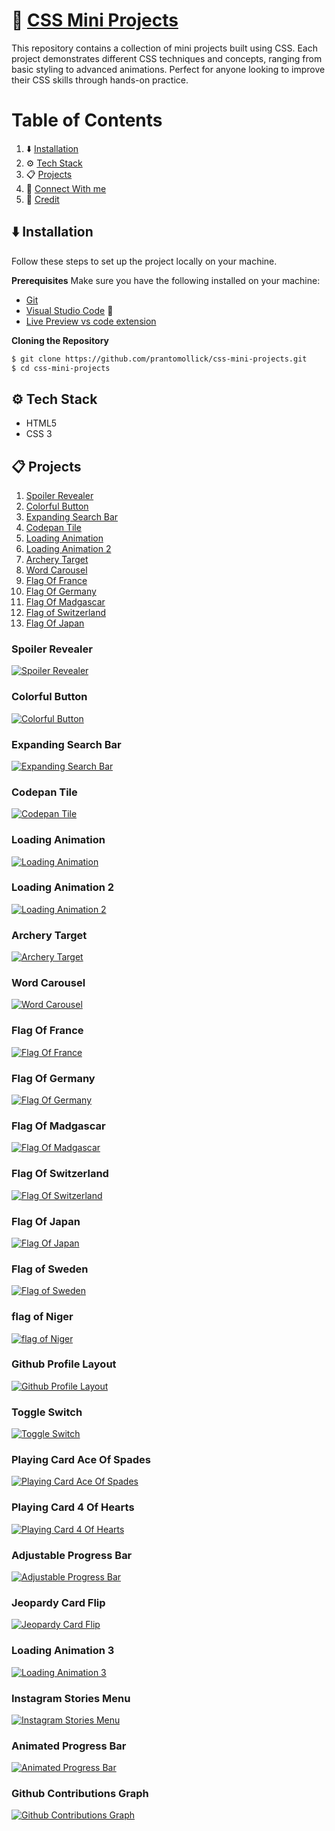 # 🎨 [CSS Mini Projects](https://prantomollick.github.io/css-mini-projects/)

This repository contains a collection of mini projects built using CSS. Each project demonstrates different CSS techniques and concepts, ranging from basic styling to advanced animations. Perfect for anyone looking to improve their CSS skills through hands-on practice.

# Table of Contents

1. ⬇️ [Installation](#installation)
2. ⚙️ [Tech Stack](#tack-stack)
3. 📋 [Projects](#projects)
4. 🤝 [Connect With me](#contact)
5. 🧾 [Credit](#credit)

## <a name="installation">⬇️ Installation</a>

Follow these steps to set up the project locally on your machine.

**Prerequisites**
Make sure you have the following installed on your machine:

-   [Git](https://git-scm.com/)
-   [Visual Studio Code](https://code.visualstudio.com/) 🔧
-   [Live Preview vs code extension](https://marketplace.visualstudio.com/items?itemName=ms-vscode.live-server)

**Cloning the Repository**

```bash
$ git clone https://github.com/prantomollick/css-mini-projects.git
$ cd css-mini-projects
```

## <a name="tack-stack">⚙️ Tech Stack</a>

-   HTML5
-   CSS 3

## <a name="projects">📋 Projects</a>

1. [Spoiler Revealer](#spoiler-revealer)
2. [Colorful Button](#colorful-button)
3. [Expanding Search Bar](#expanding-search-bar)
4. [Codepan Tile](#codepan-tile)
5. [Loading Animation](#loading-animation)
6. [Loading Animation 2](#loading-animation-2)
7. [Archery Target](#archery-target)
8. [Word Carousel](#8-word-carousel)
9. [Flag Of France](#9-flag-of-france)
10. [Flag Of Germany](#10-flag-of-germany)
11. [Flag Of Madgascar](#11-flag-of-madgascar)
12. [Flag of Switzerland](#12-flag-of-switzerland)
13. [Flag Of Japan](#13-flag-of-japan)

### <a name="spoiler-revealer">Spoiler Revealer</a>

[![Spoiler Revealer](./1-spoiler-revealer.png "Spoiler Revealer")](https://prantomollick.github.io/css-mini-projects/1-spoiler-revealer/index.html)

### <a name="colorful-button">Colorful Button</a>

[![Colorful Button](./2-colorful-button.png "Colorful Button")](https://prantomollick.github.io/css-mini-projects/2-colorful-button/index.html)

### <a name="expanding-search-bar">Expanding Search Bar</a>

[![Expanding Search Bar](./3-expanding-search-bar.png "Expanding Search Bar")](https://prantomollick.github.io/css-mini-projects/3-expanding-search-bar/index.html)

### <a name="codepan-tile">Codepan Tile</a>

[![Codepan Tile](./4-codepan-tile.png "Codepan Tile")](https://prantomollick.github.io/css-mini-projects/4-codepan-tile/index.html)

### <a name="loading-animation">Loading Animation</a>

[![Loading Animation](./5-loading-animation.png "Loading Animation")](https://prantomollick.github.io/css-mini-projects/5-loading-animation/index.html)

### <a name="loading-animation-2">Loading Animation 2</a>

[![Loading Animation 2](./6-loading-animation-2.png "Loading Animation 2")](https://prantomollick.github.io/css-mini-projects/6-loading-animation-2/index.html)

### <a name="archery-target">Archery Target</a>

[![Archery Target](./7-archery-target.png "Archery Target")](https://prantomollick.github.io/css-mini-projects/7-archery-target/index.html)

### <a name="8-word-carousel">Word Carousel</a>

[![Word Carousel](./8-word-carousel.png "Word Carousel")](https://prantomollick.github.io/css-mini-projects/8-word-carousel/index.html)

### <a name="9-flag-of-france">Flag Of France</a>

[![Flag Of France](./9-flag-of-france.png "Flag Of France")](https://prantomollick.github.io/css-mini-projects/9-flag-of-france/index.html)

### <a name="10-flag-of-germany">Flag Of Germany</a>

[![Flag Of Germany](./10-flag-of-germany.png "Flag Of Germany")](https://prantomollick.github.io/css-mini-projects/10-flag-of-germany/index.html)

### <a name="11-flag-of-madgascar">Flag Of Madgascar</a>

[![Flag Of Madgascar](./11-flag-of-madgascar.png "Flag Of Madgascar")](https://prantomollick.github.io/css-mini-projects/11-flag-of-madgascar/index.html)

### <a name="12-flag-of-switzerland">Flag Of Switzerland</a>

[![Flag Of Switzerland](./12-flag-of-switzerland.png "Flag Of Switzerland")](https://prantomollick.github.io/css-mini-projects/12-flag-of-switzerland/index.html)

### <a name="13-flag-of-japan">Flag Of Japan</a>

[![Flag Of Japan](./13-flag-of-japan.png "Flag Of Japan")](https://prantomollick.github.io/css-mini-projects/13-flag-of-japan/index.html)

### <a name="14-flag-of-sweden">Flag of Sweden</a>

[![Flag of Sweden](./14-flag-of-sweden.png "Flag of Sweden")](https://prantomollick.github.io/css-mini-projects/14-flag-of-sweden/index.html)

### <a name="15-flag-of-Niger">flag of Niger</a>

[![flag of Niger](./15-flag-of-Niger.png "flag of Niger")](https://prantomollick.github.io/css-mini-projects/15-flag-of-Niger/index.html)

### <a name="16-github-profile-layout">Github Profile Layout</a>

[![Github Profile Layout](./16-github-profile-layout.png "Github Profile Layout")](https://prantomollick.github.io/css-mini-projects/16-github-profile-layout/index.html)

### <a name="17-toggle-switch">Toggle Switch</a>

[![Toggle Switch](./17-toggle-switch.png "Toggle Switch")](https://prantomollick.github.io/css-mini-projects/17-toggle-switch/index.html)

### <a name="18-playing-card-ace-of-spades">Playing Card Ace Of Spades</a>

[![Playing Card Ace Of Spades](./18-playing-card-ace-of-spades.png "Playing Card Ace Of Spades")](https://prantomollick.github.io/css-mini-projects/18-playing-card-ace-of-spades/index.html)

### <a name="19-playing-card-4-of-hearts">Playing Card 4 Of Hearts</a>

[![Playing Card 4 Of Hearts](./19-playing-card-4-of-hearts.png "Playing Card 4 Of Hearts")](https://prantomollick.github.io/css-mini-projects/19-playing-card-4-of-hearts/index.html)

### <a name="20-adjustable-progress-bar">Adjustable Progress Bar</a>

[![Adjustable Progress Bar](./20-adjustable-progress-bar.png "Adjustable Progress Bar")](https://prantomollick.github.io/css-mini-projects/20-adjustable-progress-bar/index.html)

### <a name="21-jeopardy-card-flip">Jeopardy Card Flip</a>

[![Jeopardy Card Flip](./21-jeopardy-card-flip.png "Jeopardy Card Flip")](https://prantomollick.github.io/css-mini-projects/21-jeopardy-card-flip/index.html)

### <a name="22-loading-animation-3">Loading Animation 3</a>

[![Loading Animation 3](./22-loading-animation-3.png "Loading Animation 3")](https://prantomollick.github.io/css-mini-projects/22-loading-animation-3/index.html)

### <a name="23-instagram-stories-menu">Instagram Stories Menu</a>

[![Instagram Stories Menu](./23-instagram-stories-menu.png "Instagram Stories Menu")](https://prantomollick.github.io/css-mini-projects/23-instagram-stories-menu/index.html)

### <a name="24-animated-progress-bar">Animated Progress Bar</a>

[![Animated Progress Bar](./24-animated-progress-bar.png "Animated Progress Bar")](https://prantomollick.github.io/css-mini-projects/24-animated-progress-bar/index.html)

### <a name="25-github-contributions-graph">Github Contributions Graph</a>

[![Github Contributions Graph](./25-github-contributions-graph.png "Github Contributions Graph")](https://prantomollick.github.io/css-mini-projects/25-github-contributions-graph/index.html)
